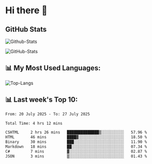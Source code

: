 # Hi there 👋

## GitHub Stats
![Github-Stats](https://github-readme-stats-sigma-five.vercel.app/api?username=ltorson&show_icons=true&theme=radical&count_private=true&show=reviews,discussions_started,discussions_answered,prs_merged,prs_merged_percentage)

![GitHub-Stats](https://github-readme-stats.vercel.app/api/wakatime?username=LeeTorson&theme=synthwave&size_weight=0.5&count_weight=0.5&title_color=36F9F6&langs_count=10&count_private=true)

## 📊 My Most Used Languages:
![Top-Langs](https://github-readme-stats-sigma-five.vercel.app/api/top-langs/?username=LTorson&layout=compact&langs_count=10)


## 📊 Last week's Top 10:
<!--START_SECTION:waka-->

```txt
From: 20 July 2025 - To: 27 July 2025

Total Time: 4 hrs 12 mins

CSHTML     2 hrs 26 mins   ██████████████▒░░░░░░░░░░   57.96 %
HTML       46 mins         ████▓░░░░░░░░░░░░░░░░░░░░   18.50 %
Binary     30 mins         ███░░░░░░░░░░░░░░░░░░░░░░   11.90 %
Markdown   18 mins         ██░░░░░░░░░░░░░░░░░░░░░░░   07.34 %
C#         7 mins          ▓░░░░░░░░░░░░░░░░░░░░░░░░   02.87 %
JSON       3 mins          ▒░░░░░░░░░░░░░░░░░░░░░░░░   01.43 %
```

<!--END_SECTION:waka-->
